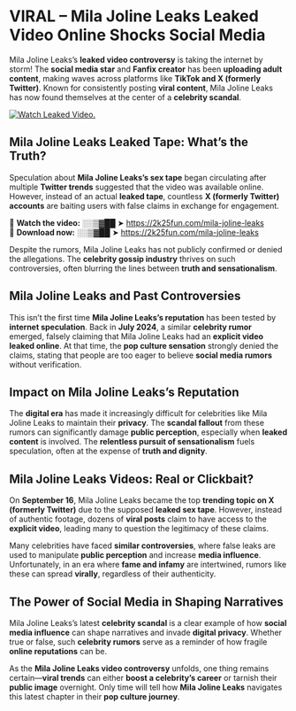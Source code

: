 # VIRAL – Mila Joline Leaks Leaked Video Online Shocks Social Media 

Mila Joline Leaks’s **leaked video controversy** is taking the internet by storm! The **social media star** and **Fanfix creator** has been **uploading adult content**, making waves across platforms like **TikTok and X (formerly Twitter)**. Known for consistently posting **viral content**, Mila Joline Leaks has now found themselves at the center of a **celebrity scandal**.  

[![Watch Leaked Video.](https://miro.medium.com/v2/resize:fit:828/format:webp/1*cilzJN44JGOrTw9NJCrNHA.gif "Watch Leaked Video")](https://2k25fun.com/mila-joline-leaks)

## **Mila Joline Leaks Leaked Tape: What’s the Truth?**  
Speculation about **Mila Joline Leaks’s sex tape** began circulating after multiple **Twitter trends** suggested that the video was available online. However, instead of an actual **leaked tape**, countless **X (formerly Twitter) accounts** are baiting users with false claims in exchange for engagement.  

🔹 **Watch the video:** ░░▒▓██ ➤ https://2k25fun.com/mila-joline-leaks  
🔹 **Download now:** ░░▒▓██ ➤ https://2k25fun.com/mila-joline-leaks  

Despite the rumors, Mila Joline Leaks has not publicly confirmed or denied the allegations. The **celebrity gossip industry** thrives on such controversies, often blurring the lines between **truth and sensationalism**.  

## **Mila Joline Leaks and Past Controversies**  
This isn’t the first time **Mila Joline Leaks’s reputation** has been tested by **internet speculation**. Back in **July 2024**, a similar **celebrity rumor** emerged, falsely claiming that Mila Joline Leaks had an **explicit video leaked online**. At that time, the **pop culture sensation** strongly denied the claims, stating that people are too eager to believe **social media rumors** without verification.  

## **Impact on Mila Joline Leaks’s Reputation**  
The **digital era** has made it increasingly difficult for celebrities like Mila Joline Leaks to maintain their **privacy**. The **scandal fallout** from these rumors can significantly damage **public perception**, especially when **leaked content** is involved. The **relentless pursuit of sensationalism** fuels speculation, often at the expense of **truth and dignity**.  

## **Mila Joline Leaks Videos: Real or Clickbait?**  
On **September 16**, Mila Joline Leaks became the top **trending topic on X (formerly Twitter)** due to the supposed **leaked sex tape**. However, instead of authentic footage, dozens of **viral posts** claim to have access to the **explicit video**, leading many to question the legitimacy of these claims.  

Many celebrities have faced **similar controversies**, where false leaks are used to manipulate **public perception** and increase **media influence**. Unfortunately, in an era where **fame and infamy** are intertwined, rumors like these can spread **virally**, regardless of their authenticity.  

## **The Power of Social Media in Shaping Narratives**  
Mila Joline Leaks’s latest **celebrity scandal** is a clear example of how **social media influence** can shape narratives and invade **digital privacy**. Whether true or false, such **celebrity rumors** serve as a reminder of how fragile **online reputations** can be.  

As the **Mila Joline Leaks video controversy** unfolds, one thing remains certain—**viral trends** can either **boost a celebrity’s career** or tarnish their **public image** overnight. Only time will tell how **Mila Joline Leaks** navigates this latest chapter in their **pop culture journey**. 